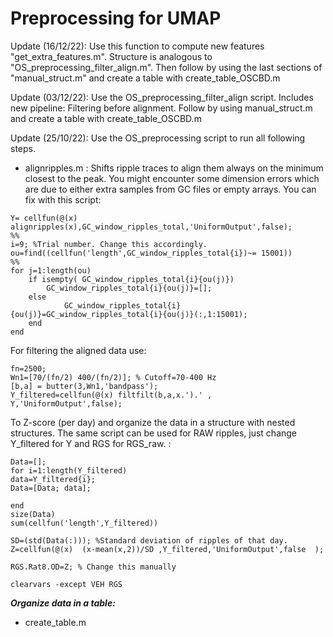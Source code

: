 # Preprocessing for UMAP

Update (16/12/22): Use this function to compute new features "get_extra_features.m". Structure is analogous to "OS_preprocessing_filter_align.m". Then follow by using the last sections of "manual_struct.m" and create a table with create_table_OSCBD.m

Update (03/12/22): Use the OS_preprocessing_filter_align script. Includes new pipeline: Filtering before alignment. Follow by using  manual_struct.m  and create a table with  create_table_OSCBD.m 

Update (25/10/22): Use the OS_preprocessing script to run all following steps. 

* alignripples.m : Shifts ripple traces to align them always on the minimum closest to the peak. You might encounter some dimension errors which are due to either extra samples from GC files or empty arrays. You can fix with this script:

```
Y= cellfun(@(x) alignripples(x),GC_window_ripples_total,'UniformOutput',false);
%%
i=9; %Trial number. Change this accordingly. 
ou=find((cellfun('length',GC_window_ripples_total{i})~= 15001))
%%
for j=1:length(ou)
    if isempty( GC_window_ripples_total{i}{ou(j)})
        GC_window_ripples_total{i}{ou(j)}=[];
    else
            GC_window_ripples_total{i}{ou(j)}=GC_window_ripples_total{i}{ou(j)}(:,1:15001);
    end
end
```

For filtering the aligned data use:
```
fn=2500;
Wn1=[70/(fn/2) 400/(fn/2)]; % Cutoff=70-400 Hz
[b,a] = butter(3,Wn1,'bandpass');
Y_filtered=cellfun(@(x) filtfilt(b,a,x.').' , Y,'UniformOutput',false);
```

To Z-score (per day) and organize the data in a structure with nested structures. The same script can be used for RAW ripples, just change Y_filtered for Y and RGS for RGS_raw.
:
```
Data=[];
for i=1:length(Y_filtered)
data=Y_filtered{i};
Data=[Data; data];
    
end
size(Data)
sum(cellfun('length',Y_filtered))

SD=(std(Data(:))); %Standard deviation of ripples of that day.
Z=cellfun(@(x)  (x-mean(x,2))/SD ,Y_filtered,'UniformOutput',false  );

RGS.Rat8.OD=Z; % Change this manually

clearvars -except VEH RGS
```


_**Organize data in a table:**_ 
  
  * create_table.m

